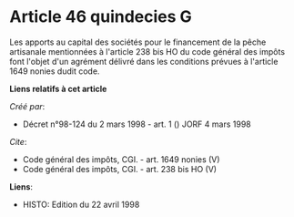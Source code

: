 # Article 46 quindecies G

Les apports au capital des sociétés pour le financement de la pêche artisanale mentionnées à l'article 238 bis HO du code
général des impôts font l'objet d'un agrément délivré dans les conditions prévues à l'article 1649 nonies dudit code.

**Liens relatifs à cet article**

_Créé par_:

  - Décret n°98-124 du 2 mars 1998 - art. 1 () JORF 4 mars 1998

_Cite_:

  - Code général des impôts, CGI. - art. 1649 nonies (V)
  - Code général des impôts, CGI. - art. 238 bis HO (V)

**Liens**:

  - HISTO: Edition du 22 avril 1998
